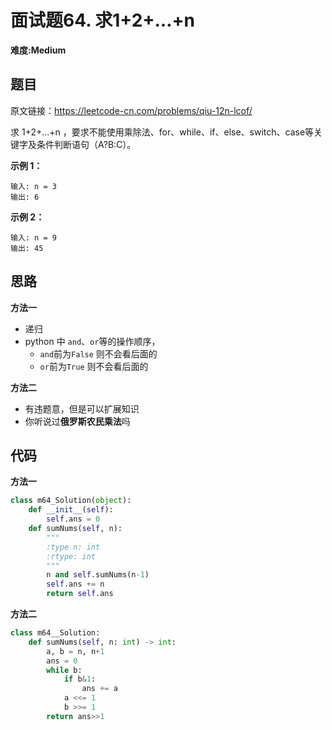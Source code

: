 # 面试题64. 求1+2+…+n
**难度:Medium**
## 题目
原文链接：https://leetcode-cn.com/problems/qiu-12n-lcof/

求 1+2+...+n ，要求不能使用乘除法、for、while、if、else、switch、case等关键字及条件判断语句（A?B:C）。

**示例 1：**
```
输入: n = 3
输出: 6
```
**示例 2：**
```
输入: n = 9
输出: 45
```

## 思路
**方法一**
* 递归
* python 中 `and`、`or`等的操作顺序，
  * `and`前为`False` 则不会看后面的
  * `or`前为`True` 则不会看后面的
  
**方法二**
* 有违题意，但是可以扩展知识
* 你听说过**俄罗斯农民乘法**吗
## 代码
**方法一**
```python
class m64_Solution(object):
    def __init__(self):
        self.ans = 0
    def sumNums(self, n):
        """
        :type n: int
        :rtype: int
        """
        n and self.sumNums(n-1)
        self.ans += n
        return self.ans
```
**方法二**
```python
class m64__Solution:
    def sumNums(self, n: int) -> int:
        a, b = n, n+1
        ans = 0
        while b:
            if b&1:
                ans += a
            a <<= 1
            b >>= 1
        return ans>>1
```
